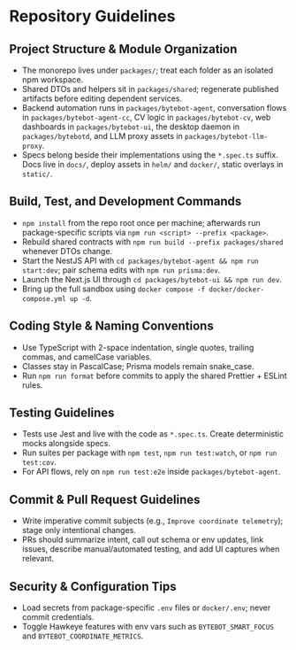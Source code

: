 # Repository Guidelines

## Project Structure & Module Organization
- The monorepo lives under `packages/`; treat each folder as an isolated npm workspace.
- Shared DTOs and helpers sit in `packages/shared`; regenerate published artifacts before editing dependent services.
- Backend automation runs in `packages/bytebot-agent`, conversation flows in `packages/bytebot-agent-cc`, CV logic in `packages/bytebot-cv`, web dashboards in `packages/bytebot-ui`, the desktop daemon in `packages/bytebotd`, and LLM proxy assets in `packages/bytebot-llm-proxy`.
- Specs belong beside their implementations using the `*.spec.ts` suffix. Docs live in `docs/`, deploy assets in `helm/` and `docker/`, static overlays in `static/`.

## Build, Test, and Development Commands
- `npm install` from the repo root once per machine; afterwards run package-specific scripts via `npm run <script> --prefix <package>`.
- Rebuild shared contracts with `npm run build --prefix packages/shared` whenever DTOs change.
- Start the NestJS API with `cd packages/bytebot-agent && npm run start:dev`; pair schema edits with `npm run prisma:dev`.
- Launch the Next.js UI through `cd packages/bytebot-ui && npm run dev`.
- Bring up the full sandbox using `docker compose -f docker/docker-compose.yml up -d`.

## Coding Style & Naming Conventions
- Use TypeScript with 2-space indentation, single quotes, trailing commas, and camelCase variables.
- Classes stay in PascalCase; Prisma models remain snake_case.
- Run `npm run format` before commits to apply the shared Prettier + ESLint rules.

## Testing Guidelines
- Tests use Jest and live with the code as `*.spec.ts`. Create deterministic mocks alongside specs.
- Run suites per package with `npm test`, `npm run test:watch`, or `npm run test:cov`.
- For API flows, rely on `npm run test:e2e` inside `packages/bytebot-agent`.

## Commit & Pull Request Guidelines
- Write imperative commit subjects (e.g., `Improve coordinate telemetry`); stage only intentional changes.
- PRs should summarize intent, call out schema or env updates, link issues, describe manual/automated testing, and add UI captures when relevant.

## Security & Configuration Tips
- Load secrets from package-specific `.env` files or `docker/.env`; never commit credentials.
- Toggle Hawkeye features with env vars such as `BYTEBOT_SMART_FOCUS` and `BYTEBOT_COORDINATE_METRICS`.
